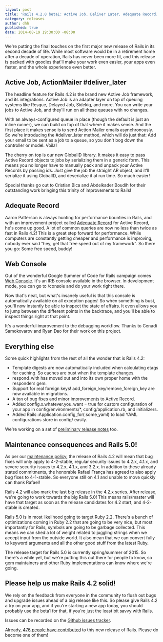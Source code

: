 ```yaml
---
layout: post
title: 'Rails 4.2.0 beta1: Active Job, Deliver Later, Adequate Record, Web Console'
category: releases
author: dhh
published: true
date: 2014-08-19 19:30:00 -08:00
---
```

We're putting the final touches on the first major new release of Rails in its second decade of life. While most software would be in a retirement home after a decade of operation, Rails has never been more fit, and this release is packed with goodies that'll make your work even easier, your apps even faster, and the whole experience even better.

## Active Job, ActionMailer #deliver_later
The headline feature for Rails 4.2 is the brand new Active Job framework, and its integrations. Active Job is an adapter layer on top of queuing systems like Resque, Delayed Job, Sidekiq, and more. You can write your jobs to Active Job, and they'll run on all these queues with no changes.

With an always-configured queue in place (though the default is just an inline runner), we can build on top of that where it makes sense. And the first place it makes sense is to send Action Mailer emails asynchronously. So we're introducing the #deliver_later method, which will do just that: Add your email to be sent as a job to a queue, so you don't bog down the controller or model. Voila!

The cherry on top is our new GlobalID library. It makes it easy to pass Active Record objects to jobs by serializing them in a generic form. This means you no longer have to manually pack and unpack your Active Records by passing ids. Just give the job the straight AR object, and it'll serialize it using GlobalID, and deserialize it at run time. So much easier!

Special thanks go out to Cristian Bica and Abdelkader Boudih for their outstanding work bringing this trinity of improvements to Rails!


## Adequate Record
Aaron Patterson is always hunting for performance bounties in Rails, and with an improvement project called <a href="http://tenderlovemaking.com/2014/02/19/adequaterecord-pro-like-activerecord.html">Adequate Record</a> for Active Record, he's come up good. A lot of common queries are now no less than twice as fast in Rails 4.2! This is a great step forward for performance. While computers are constantly getting cheaper and performance is improving, nobody ever said "hey, get that free speed out of my framework". So there you go: Some free speed, buddy!


## Web Console
Out of the wonderful Google Summer of Code for Rails campaign comes <a href="https://github.com/rails/web-console">Web Console</a>. It's an IRB console available in the browser. In development mode, you can go to /console and do your work right there. 

Now that's neat, but what's insanely useful is that this console is automatically available on all exception pages! So when something is bust, you'll now instantly be able to inspect the state of affairs. It even allows you to jump between the different points in the backtrace, and you'll be able to inspect things right at that point.

It's a wonderful improvement to the debugging workflow. Thanks to Genadi Samokovarov and Ryan Dao for their work on this project.


## Everything else
Some quick highlights from the rest of all the wonder that is Rails 4.2:

* Template digests are now automatically included when calculating etags for caching. So caches are bust when the template changes.
* respond_with has moved out and into its own proper home with the responders gem.
* Support for real foreign keys! add_foreign_key/remove_foreign_key are now available in migrations.
* A ton of bug fixes and minor improvements to Active Record.
* Added config.x.whatever.you_want = true for custom configuration of your app in config/environments/*, config/application.rb, and initializers.
* Added Rails::Application.config_for(:some_yaml) to load YAML configurations store in config/ easily.

We're working on a set of <a href="http://edgeguides.rubyonrails.org/4_2_release_notes.html">preliminary release notes</a> too.


## Maintenance consequences and Rails 5.0!
As per our <a href="http://guides.rubyonrails.org/maintenance_policy.html">maintenance policy</a>, the release of Rails 4.2 will mean that bug fixes will only apply to 4-2-stable, regular security issues to 4.2.x, 4.1.x, and severe security issues to 4.2.x, 4.1.x, and 3.2.x. In addition to these already stated commitments, the honorable Rafael França has agreed to also apply bug fixes to 4-1-stable. So everyone still on 4.1 and unable to move quickly can thank Rafael!

Rails 4.2 will also mark the last big release in the 4.2.x series. After release, we're going to work towards the big Rails 5.0! This means rails/master will have that target as soon as the release candidates for 4.2 start, and 4-2-stable is created.

Rails 5.0 is in most likelihood going to target Ruby 2.2. There's a bunch of optimizations coming in Ruby 2.2 that are going to be very nice, but most importantly for Rails, symbols are going to be garbage collected. This means we can shed a lot of weight related to juggling strings when we accept input from the outside world. It also mean that we can convert fully to keyword arguments and all the other good stuff from the latest Ruby.

The release target for Rails 5.0 is currently spring/summer of 2015. So there's a while yet, but we're putting this out there for people to know, so gem maintainers and other Ruby implementations can know where we're going.


## Please help us make Rails 4.2 solid!
We rely on the feedback from everyone in the community to flush out bugs and upgrade issues ahead of a big release like this. So please give Rails 4.2 a try on your app, and if you're starting a new app today, you should probably use the beta1 for that, if you're just the least bit savvy with Rails.

Issues can be recorded on the <a href="https://github.com/rails/rails/issues">Github issues tracker</a>.

Already, <a href="http://contributors.rubyonrails.org/edge/contributors">476 people have contributed</a> to this new release of Rails. Please do become one of them!